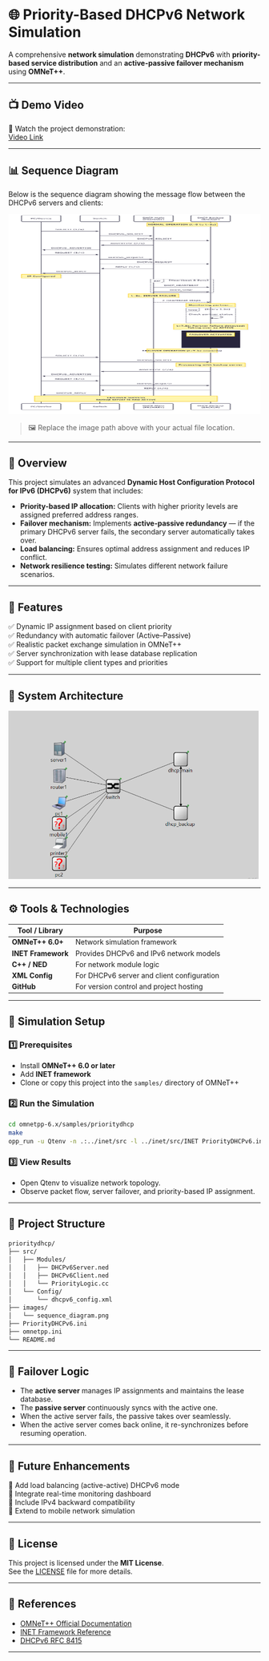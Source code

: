 # 🌐 Priority-Based DHCPv6 Network Simulation

A comprehensive **network simulation** demonstrating **DHCPv6** with **priority-based service distribution** and an **active-passive failover mechanism** using **OMNeT++**.

---

## 📺 Demo Video

🎥 Watch the project demonstration:  
[Video Link](https://youtu.be/Yi4SssU8-G8)

---

## 📊 Sequence Diagram

Below is the sequence diagram showing the message flow between the DHCPv6 servers and clients:

<img src="sequence_diagram.png" alt="Sequence Diagram" width="600" height="400"/>

> 🖼️ Replace the image path above with your actual file location.

---

## 🎯 Overview

This project simulates an advanced **Dynamic Host Configuration Protocol for IPv6 (DHCPv6)** system that includes:

- **Priority-based IP allocation:** Clients with higher priority levels are assigned preferred address ranges.
- **Failover mechanism:** Implements **active-passive redundancy** — if the primary DHCPv6 server fails, the secondary server automatically takes over.
- **Load balancing:** Ensures optimal address assignment and reduces IP conflict.
- **Network resilience testing:** Simulates different network failure scenarios.

---

## 🧠 Features

✅ Dynamic IP assignment based on client priority  
✅ Redundancy with automatic failover (Active–Passive)  
✅ Realistic packet exchange simulation in OMNeT++  
✅ Server synchronization with lease database replication  
✅ Support for multiple client types and priorities  

---

## 🧩 System Architecture

<img src="architecture.png" alt="System Architecture" width="500"/>

---

## ⚙️ Tools & Technologies

| Tool / Library      | Purpose                                      |
|---------------------|----------------------------------------------|
| **OMNeT++ 6.0+**    | Network simulation framework                 |
| **INET Framework**  | Provides DHCPv6 and IPv6 network models      |
| **C++ / NED**       | For network module logic                     |
| **XML Config**      | For DHCPv6 server and client configuration   |
| **GitHub**          | For version control and project hosting      |

---

## 🧪 Simulation Setup

### 1️⃣ Prerequisites
- Install **OMNeT++ 6.0 or later**
- Add **INET framework**
- Clone or copy this project into the `samples/` directory of OMNeT++

### 2️⃣ Run the Simulation
```bash
cd omnetpp-6.x/samples/prioritydhcp
make
opp_run -u Qtenv -n .:../inet/src -l ../inet/src/INET PriorityDHCPv6.ini
```

### 3️⃣ View Results
- Open Qtenv to visualize network topology.
- Observe packet flow, server failover, and priority-based IP assignment.

---

## 📂 Project Structure

```
prioritydhcp/
├── src/
│   ├── Modules/
│   │   ├── DHCPv6Server.ned
│   │   ├── DHCPv6Client.ned
│   │   └── PriorityLogic.cc
│   └── Config/
│       └── dhcpv6_config.xml
├── images/
│   └── sequence_diagram.png
├── PriorityDHCPv6.ini
├── omnetpp.ini
└── README.md
```

---

## 🔄 Failover Logic

- The **active server** manages IP assignments and maintains the lease database.
- The **passive server** continuously syncs with the active one.
- When the active server fails, the passive takes over seamlessly.
- When the active server comes back online, it re-synchronizes before resuming operation.

---

## 🚀 Future Enhancements

🔸 Add load balancing (active-active) DHCPv6 mode  
🔸 Integrate real-time monitoring dashboard  
🔸 Include IPv4 backward compatibility  
🔸 Extend to mobile network simulation  

---

## 📜 License

This project is licensed under the **MIT License**.  
See the [LICENSE](LICENSE) file for more details.

---

## 🧩 References

- [OMNeT++ Official Documentation](https://omnetpp.org)
- [INET Framework Reference](https://inet.omnetpp.org)
- [DHCPv6 RFC 8415](https://datatracker.ietf.org/doc/html/rfc8415)

---

